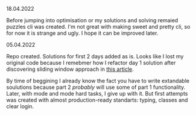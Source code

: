 18.04.2022

Before jumping into optimisation or my solutions and solving remaied puzzles cli was created.
I'm not great with making sweet and pretty cli, so for now it is strange and ugly. I hope it can be improved later.

05.04.2022

Repo created.
Solutions for first 2 days added as is. Looks like I lost my original code
because I remebmer how I refactor day 1 solution after discovering sliding
window approach in [this article](https://blog.jetbrains.com/kotlin/2021/12/advent-of-code-2021-in-kotlin-day-1/).

By time of beggining I already know the fact you have to write extandable soulutions 
because part 2 _probably_ will use some of part 1 functionality. 
Later, with mode and mode hard tasks, I give up with it. But first attempts was created with almost
production-ready standarts: typing, classes and clear login. 